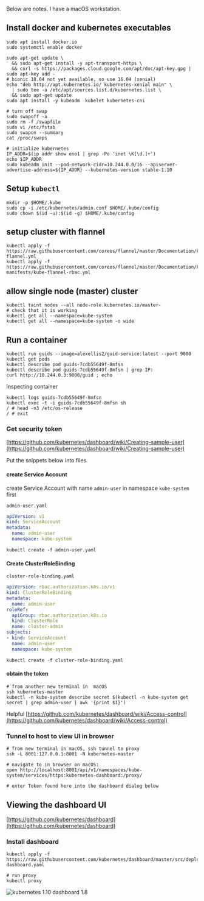 
Below are notes. I have a macOS workstation.


## Install docker and kubernetes executables

```
sudo apt install docker.io
sudo systemctl enable docker

sudo apt-get update \
  && sudo apt-get install -y apt-transport-https \
  && curl -s https://packages.cloud.google.com/apt/doc/apt-key.gpg | sudo apt-key add -
# bionic 18.04 not yet available, so use 16.04 (xenial)
echo "deb http://apt.kubernetes.io/ kubernetes-xenial main" \
  | sudo tee -a /etc/apt/sources.list.d/kubernetes.list \
  && sudo apt-get update
sudo apt install -y kubeadm  kubelet kubernetes-cni

# turn off swap
sudo swapoff -a
sudo rm -f /swapfile
sudo vi /etc/fstab
sudo swapon --summary
cat /proc/swaps

# initialize kubernetes
IP_ADDR=$(ip addr show eno1 | grep -Po 'inet \K[\d.]+')
echo $IP_ADDR
sudo kubeadm init --pod-network-cidr=10.244.0.0/16 --apiserver-advertise-address=${IP_ADDR} --kubernetes-version stable-1.10
```


## Setup `kubectl`

```
mkdir -p $HOME/.kube
sudo cp -i /etc/kubernetes/admin.conf $HOME/.kube/config
sudo chown $(id -u):$(id -g) $HOME/.kube/config
```

## setup cluster with flannel

```
kubectl apply -f https://raw.githubusercontent.com/coreos/flannel/master/Documentation/kube-flannel.yml
kubectl apply -f https://raw.githubusercontent.com/coreos/flannel/master/Documentation/k8s-manifests/kube-flannel-rbac.yml
```

## allow single node (master) cluster

```
kubectl taint nodes --all node-role.kubernetes.io/master-
# check that it is working
kubectl get all --namespace=kube-system
kubectl get all --namespace=kube-system -o wide
```

## Run a container

```
kubectl run guids --image=alexellis2/guid-service:latest --port 9000
kubectl get pods
kubectl describe pod guids-7cdb55649f-8mfsn
kubectl describe pod guids-7cdb55649f-8mfsn | grep IP:
curl http://10.244.0.3:9000/guid ; echo
```

Inspecting container
```
kubectl logs guids-7cdb55649f-8mfsn
kubectl exec -t -i guids-7cdb55649f-8mfsn sh
/ # head -n3 /etc/os-release
/ # exit
```


### Get security token

[https://github.com/kubernetes/dashboard/wiki/Creating-sample-user](https://github.com/kubernetes/dashboard/wiki/Creating-sample-user)

Put the snippets below into files.

#### create Service Account

create Service Account with name `admin-user` in namespace `kube-system` first

`admin-user.yaml`
```yaml
apiVersion: v1
kind: ServiceAccount
metadata:
  name: admin-user
  namespace: kube-system
```

`kubectl create -f admin-user.yaml`



#### Create ClusterRoleBinding

`cluster-role-binding.yaml`
```yaml
apiVersion: rbac.authorization.k8s.io/v1
kind: ClusterRoleBinding
metadata:
  name: admin-user
roleRef:
  apiGroup: rbac.authorization.k8s.io
  kind: ClusterRole
  name: cluster-admin
subjects:
- kind: ServiceAccount
  name: admin-user
  namespace: kube-system
```

`kubectl create -f cluster-role-binding.yaml`

#### obtain the token

```
# from another new terminal in  macOS
ssh kubernetes-master
kubectl -n kube-system describe secret $(kubectl -n kube-system get secret | grep admin-user | awk '{print $1}')
```

Helpful [https://github.com/kubernetes/dashboard/wiki/Access-control](https://github.com/kubernetes/dashboard/wiki/Access-control)


### Tunnel to host to view UI in browser

```
# from new terminal in macOS, ssh tunnel to proxy
ssh -L 8001:127.0.0.1:8001 -N kubernetes-master

# navigate to in browser on macOS:
open http://localhost:8001/api/v1/namespaces/kube-system/services/https:kubernetes-dashboard:/proxy/

# enter Token found here into the dashboard dialog below
```

## Viewing the dashboard UI

[https://github.com/kubernetes/dashboard](https://github.com/kubernetes/dashboard)

### Install dashboard

```
kubectl apply -f https://raw.githubusercontent.com/kubernetes/dashboard/master/src/deploy/recommended/kubernetes-dashboard.yaml

# run proxy
kubectl proxy
```

![kubernetes 1.10 dashboard 1.8](http://github.crookster.org/images/kubernetes-1.10-dashboard-09-May-2018.png)
